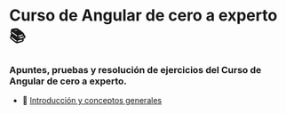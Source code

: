 # Curso de Angular de cero a experto :books:
### Apuntes, pruebas y resolución de ejercicios del Curso de Angular de cero a experto. 
- :floppy_disk: [Introducción y conceptos generales](.//Introduccion_Conceptos_Generales//Apuntes.md)
